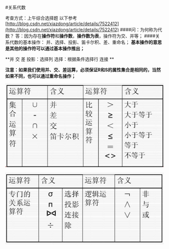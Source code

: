 #关系代数

考查方式：上午综合选择题
以下参考[http://blog.csdn.net/xiazdong/article/details/7522412](http://blog.csdn.net/xiazdong/article/details/7522412)
####问：为何称为代数？
答：因为存在**操作符**和**操作数**，**操作数为表**，操作符为交、并等；
####关系代数的基本操作：
并、选择、投影、笛卡尔积、差、重命名；
**基本操作的意思是其他的操作符可以通过基本操作推出；**

**并
交
差
投影：选择列
选择：根据条件选择行
连接
**

**注意：如果我们使用并、交、差运算，必须保证R和S的属性集合是相同的，当然如果不同，也可以通过重命名操作；**

![](/imgs/1.4.4-1关系代数运算符.jpg)

![](/imgs/1.4.4-2关系代数运算符.jpg)